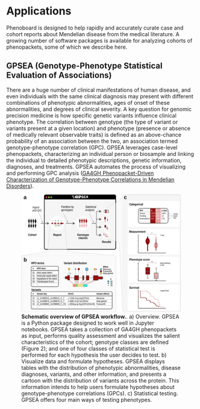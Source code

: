 # Applications

Phenoboard is designed to help rapidly and accurately curate case and cohort reports about Mendelian disease from the medical literature. A growing number of software packages is available for analyzing cohorts of phenopackets, some of which we describe here.

## GPSEA (Genotype-Phenotype Statistical Evaluation of Associations)

There are a huge number of clinical manifestations of human disease, and even individuals with the same clinical diagnosis may present with different combinations of phenotypic abnormalities, ages of onset of these abnormalities, and degrees of clinical severity. A key question for genomic precision medicine is how specific genetic variants influence clinical phenotype. The correlation between genotype (the type of variant or variants present at a given location) and phenotype (presence or absence of medically relevant observable traits) is defined as an above-chance probability of an association between the two, an association termed genotype-phenotype correlation (GPC). GPSEA leverages case-level phenopackets, characterizing an individual person or biosample and linking the individual to detailed phenotypic descriptions, genetic information, diagnoses, and treatments. GPSEA automates the process of visualizing and performing GPC analysis ([GA4GH Phenopacket-Driven Characterization of Genotype-Phenotype Correlations in Mendelian Disorders](https://pubmed.ncbi.nlm.nih.gov/40093222/)).

<figure>
  <img src="img/gpsea.jpg" alt="gpsea" width="600">
  <figcaption>
    <strong>Schematic overview of GPSEA workflow.</strong>. 
a) Overview. GPSEA is a Python package designed to work well in Jupyter notebooks. GPSEA takes a collection of GA4GH phenopackets as input, performs quality assessment and visualizes the salient characteristics of the cohort; genotype classes are defined (Figure 2); and one of four classes of statistical test is performed for each hypothesis the user decides to test. b) Visualize data and formulate hypotheses. GPSEA displays tables with the distribution of phenotypic abnormalities, disease diagnoses, variants, and other information, and presents a cartoon with the distribution of variants across the protein. This information intends to help users formulate hypotheses about genotype-phenotype correlations (GPCs). c) Statistical testing. GPSEA offers four main ways of testing phenotypes.
  </figcaption>
</figure>